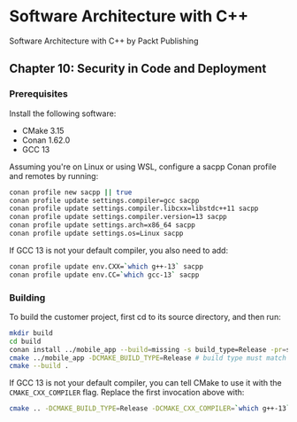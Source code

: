 # Software Architecture with C++
Software Architecture with C++ by Packt Publishing

## Chapter 10: Security in Code and Deployment

### Prerequisites

Install the following software:
- CMake 3.15
- Conan 1.62.0
- GCC 13

Assuming you're on Linux or using WSL, configure a sacpp Conan profile and remotes by running:

```bash
conan profile new sacpp || true
conan profile update settings.compiler=gcc sacpp
conan profile update settings.compiler.libcxx=libstdc++11 sacpp
conan profile update settings.compiler.version=13 sacpp
conan profile update settings.arch=x86_64 sacpp
conan profile update settings.os=Linux sacpp
```

If GCC 13 is not your default compiler, you also need to add:

```bash
conan profile update env.CXX=`which g++-13` sacpp
conan profile update env.CC=`which gcc-13` sacpp
```

### Building

To build the customer project, first cd to its source directory, and then run:

```bash
mkdir build
cd build
conan install ../mobile_app --build=missing -s build_type=Release -pr=sacpp
cmake ../mobile_app -DCMAKE_BUILD_TYPE=Release # build type must match Conan's
cmake --build .
```

If GCC 13 is not your default compiler, you can tell CMake to use it with the `CMAKE_CXX_COMPILER` flag.
Replace the first invocation above with:

```bash
cmake .. -DCMAKE_BUILD_TYPE=Release -DCMAKE_CXX_COMPILER=`which g++-13`
```
